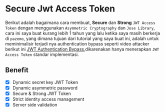 # Secure Jwt Access Token

Berikut adalah bagaimana cara membuat, **Secure** dan **Strong** `JWT Access Token` dengan menggunakan `Asymmetric Cryptography` dan `Jose Library`, cara ini saya buat kurang lebih 1 tahun yang lalu ketika saya masih berkerja di `pazemo`, yang dimana tujuan dari tutorial yang saya buat ini, adalah untuk meminimalisir terjadi nya authentication bypass seperti video attacker berikut ini [JWT Authentication Bypass](https://www.youtube.com/watch?v=ov9yT4WAuzI),dikarenakan hanya menerapkan `JWT Access Token` standar implementasi.

## Benefit

- [x] Dynamic secret key JWT Token
- [x] Dynamic asymmetric password
- [x] Secure & Strong JWT Token
- [x] Strict identity access management
- [x] Server side validation